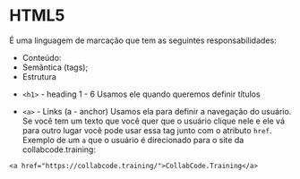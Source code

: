 # HTML5

É uma linguagem de marcação que tem as seguintes responsabilidades:

- Conteúdo:
- Semântica (tags);
- Estrutura

* `<h1>` - heading 1 - 6
  Usamos ele quando queremos definir títulos

- `<a>` - Links (a - anchor)
  Usamos ela para definir a navegação do usuário. Se você tem um texto que você quer que o usuário clique nele e ele vá para outro lugar você pode usar essa tag junto com o atributo `href`. Exemplo de um `a` que o usuário é direcionado para o site da collabcode.training:

```
<a href="https://collabcode.training/">CollabCode.Training</a>
```
